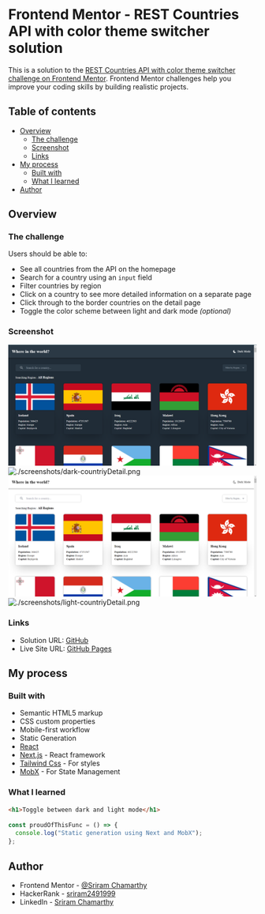 # Frontend Mentor - REST Countries API with color theme switcher solution

This is a solution to the [REST Countries API with color theme switcher challenge on Frontend Mentor](https://www.frontendmentor.io/challenges/rest-countries-api-with-color-theme-switcher-5cacc469fec04111f7b848ca). Frontend Mentor challenges help you improve your coding skills by building realistic projects.

## Table of contents

- [Overview](#overview)
  - [The challenge](#the-challenge)
  - [Screenshot](#screenshot)
  - [Links](#links)
- [My process](#my-process)
  - [Built with](#built-with)
  - [What I learned](#what-i-learned)
- [Author](#author)

## Overview

### The challenge

Users should be able to:

- See all countries from the API on the homepage
- Search for a country using an `input` field
- Filter countries by region
- Click on a country to see more detailed information on a separate page
- Click through to the border countries on the detail page
- Toggle the color scheme between light and dark mode _(optional)_

### Screenshot

![./screenshots/dark-allCountries.png](./screenshots/dark-allCountries.png)
![./screenshots/dark-countriyDetail.png](./screenshots/dark-countriyDetail.png)
![./screenshots/light-allCountries.png](./screenshots/light-allCountries.png)
![./screenshots/light-countriyDetail.png](./screenshots/light-countriyDetail.png)

### Links

- Solution URL: [GitHub](https://github.com/Sri1729/CountryViewer)
- Live Site URL: [GitHub Pages](https://sri1729.github.io/CountryViewer/)

## My process

### Built with

- Semantic HTML5 markup
- CSS custom properties
- Mobile-first workflow
- Static Generation
- [React](https://reactjs.org/)
- [Next.js](https://nextjs.org/) - React framework
- [Tailwind Css](https://tailwindcss.com/) - For styles
- [MobX](https://mobx.js.org/README.html) - For State Management

### What I learned

```html
<h1>Toggle between dark and light mode</h1>
```

```js
const proudOfThisFunc = () => {
  console.log("Static generation using Next and MobX");
};
```

## Author

- Frontend Mentor - [@Sriram Chamarthy](https://www.frontendmentor.io/profile/Sri1729)
- HackerRank - [sriram2491999]("https://www.hackerrank.com/sriram2491999)
- LinkedIn - [Sriram Chamarthy]("https://www.linkedin.com/in/sriram-chamarthy-063177146/")
